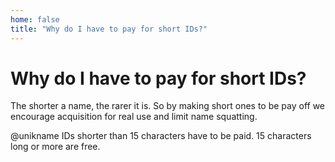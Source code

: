 ```yaml
---
home: false
title: "Why do I have to pay for short IDs?"
---
```


# Why do I have to pay for short IDs?

The shorter a name, the rarer it is. So by making short ones to be pay off we encourage acquisition for real use and limit name squatting.

@unikname IDs shorter than 15 characters have to be paid. 15 characters long or more are free.
